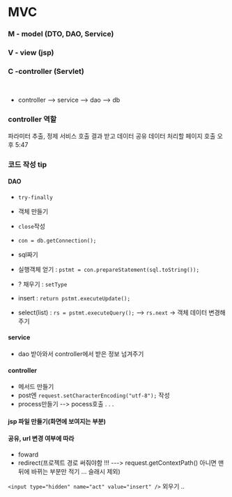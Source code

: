 # MVC


### M - model (DTO, DAO, Service)
### V - view (jsp)
### C -controller (Servlet)

<br/>

- controller --> service --> dao --> db


### controller 역할

파라미터 추출, 정제
서비스 호출
결과 받고 데이터 공유
데이터 처리할 페이지 호출
오후 5:47


### 코드 작성 tip
#### DAO
- `try-finally`

- 객체 만들기

- `close`작성

- `con = db.getConnection();`

- sql짜기

- 실행객체 얻기 :
`pstmt = con.prepareStatement(sql.toString());`

- ? 채우기 :
`setType`

- insert : `return pstmt.executeUpdate();`
- select(list) : `rs = pstmt.executeQuery();` --> `rs.next` -> 객체 데이터 변경해주기



#### service

- dao 받아와서 controller에서 받은 정보 넘겨주기

#### controller

- 메서드 만들기
- post엔 `request.setCharacterEncoding("utf-8");` 작성
- process만들기 --> pocess호출
.
.
.

#### jsp 파일 만들기(화면에 보여지는 부분)

#### 공유, url 변경 여부에 따라 
- foward 
- redirect(프로젝트 경로 써줘야함 !!! ---> request.getContextPath()   아니면 맨 뒤에 바뀌는 부분만 적기 ... 슬래시 제외)

`<input type="hidden" name="act" value="insert" />` 외우기 ..
